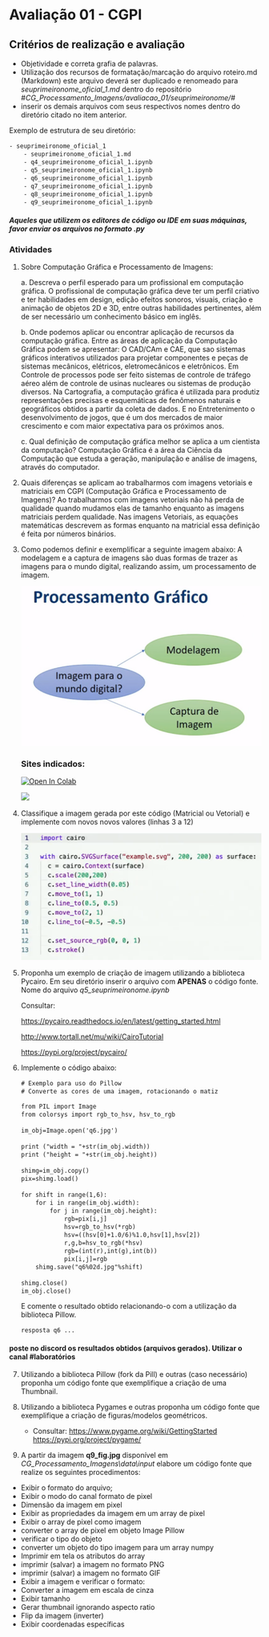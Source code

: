 # Avaliação 01 - CGPI

## Critérios de realização e avaliação

- Objetividade e correta grafia de palavras.
- Utilização dos recursos de formatação/marcação do arquivo roteiro.md (Markdown) este arquivo deverá ser duplicado e renomeado para *seuprimeironome_oficial_1.md* dentro do repositório #*CG_Processamento_Imagens/avaliacao_01/seuprimeironome/*#
- inserir os demais arquivos com seus respectivos nomes dentro do diretório citado no item anterior.

Exemplo de estrutura de seu diretório:

```
- seuprimeironome_oficial_1
    - seuprimeironome_oficial_1.md
    - q4_seuprimeironome_oficial_1.ipynb
    - q5_seuprimeironome_oficial_1.ipynb
    - q6_seuprimeironome_oficial_1.ipynb
    - q7_seuprimeironome_oficial_1.ipynb    
    - q8_seuprimeironome_oficial_1.ipynb    
    - q9_seuprimeironome_oficial_1.ipynb    

```
##### *Aqueles que utilizem os editores de código ou IDE em suas máquinas, favor enviar os arquivos no formato .py*

### Atividades

1. Sobre Computação Gráfica e Processamento de Imagens:

    a. Descreva o perfil esperado para um profissional em computação gráfica.
        O profissional de computação gráfica deve ter um perfil criativo e ter habilidades em design, edição efeitos sonoros, visuais, criação e animação de objetos 2D e 3D, entre outras habilidades pertinentes, além de ser necessário um conhecimento básico em inglês.
    
    b. Onde podemos aplicar ou encontrar aplicação de recursos da computação gráfica.
        Entre as áreas de aplicação da Computação Gráfica podem se apresentar: O CAD/CAm e CAE, que sao sistemas gráficos interativos utilizados para projetar componentes e peças de sistemas mecânicos, elétricos, eletromecânicos e eletrônicos. Em Controle de processos pode ser feito sistemas de controle de tráfego aéreo além de controle de usinas nucleares ou sistemas de produção diversos. Na Cartografia, a computação gráfica é utilizada para produtiz representações precisas e esquemáticas de fenômenos naturais e geográficos obtidos a partir da coleta de dados. E no Entretenimento o desenvolvimento de jogos, que é um dos mercados de maior crescimento e com maior expectativa para os próximos anos.
    
    c. Qual definição de computação gráfica melhor se aplica a um cientista da computação?
        Computação Gráfica é a área da Ciência da Computação que estuda a geração, manipulação e análise de imagens, através do computador.

2. Quais diferenças se aplicam ao trabalharmos com imagens vetoriais e matriciais em CGPI (Computação Gráfica e Processamento de Imagens)?
    Ao trabalharmos com imagens vetoriais não há perda de qualidade quando mudamos elas de tamanho enquanto as imagens matriciais perdem qualidade. Nas imagens Vetoriais, as equações matemáticas descrevem as formas enquanto na matricial essa definição é feita por números binários.

3. Como podemos definir e exemplificar a seguinte imagem abaixo:
    A modelagem e a captura de imagens são duas formas de trazer as imagens para o mundo digital, realizando assim, um processamento de imagem.

   ![Q3_Fig1](/avaliacao_01/data/img1.jpg)


    ### Sites indicados:

    [![Open In Colab](https://colab.research.google.com/assets/colab-badge.svg)](https://colab.research.google.com/github/googlecolab/colabtools/blob/master/notebooks/colab-github-demo.ipynb)

    [<img height="100px" src="https://cdn.freebiesupply.com/logos/thumbs/2x/replit-logo.png">](https://replit.com/)


4. Classifique a imagem gerada por este código (Matricial ou Vetorial) e implemente com novos novos valores (linhas 3 a 12)

   ![Q4_Fig2](/avaliacao_01/data/2img.png)

5. Proponha um exemplo de criação de imagem utilizando a biblioteca Pycairo.
Em seu diretório inserir o arquivo com **APENAS** o código fonte. Nome do arquivo *q5_seuprimeironome.ipynb*

    Consultar:

    https://pycairo.readthedocs.io/en/latest/getting_started.html

    http://www.tortall.net/mu/wiki/CairoTutorial

    https://pypi.org/project/pycairo/

6. Implemente o código abaixo:

    ```
    # Exemplo para uso do Pillow
    # Converte as cores de uma imagem, rotacionando o matiz
    ```

    ```
    from PIL import Image
    from colorsys import rgb_to_hsv, hsv_to_rgb

    im_obj=Image.open('q6.jpg')

    print ("width = "+str(im_obj.width))
    print ("height = "+str(im_obj.height))

    shimg=im_obj.copy()
    pix=shimg.load()

    for shift in range(1,6):
        for i in range(im_obj.width):
            for j in range(im_obj.height):
                rgb=pix[i,j]
                hsv=rgb_to_hsv(*rgb)
                hsv=((hsv[0]+1.0/6)%1.0,hsv[1],hsv[2])
                r,g,b=hsv_to_rgb(*hsv)
                rgb=(int(r),int(g),int(b))
                pix[i,j]=rgb
        shimg.save("q6%02d.jpg"%shift)

    shimg.close()
    im_obj.close()
    ```
    
    E comente o resultado obtido relacionando-o com a utilização da biblioteca Pillow.

    ```
    resposta q6 ...
    ```

#### poste no discord os resultados obtidos (arquivos gerados). Utilizar o canal **#laboratórios**

7. Utilizando a biblioteca Pillow (fork da Pill) e outras (caso necessário) proponha um código fonte que exemplifique a criação de uma Thumbnail.

8. Utilizando a biblioteca Pygames e outras proponha um código fonte que exemplifique a criação de figuras/modelos geométricos.

    - Consultar:
    https://www.pygame.org/wiki/GettingStarted
    https://pypi.org/project/pygame/


9. A partir da imagem **q9_fig.jpg** disponível em *CG_Processamento_Imagens\data\input* elabore um código fonte que realize os seguintes procedimentos:

 - Exibir o formato do arquivo;
 - Exibir o modo do canal formato de pixel 
 - Dimensão da imagem em pixel
 - Exibir as propriedades da imagem em um array de pixel
 - Exibir o array de pixel como imagem
 - converter o array de pixel em objeto Image Pillow
 - verificar o tipo do objeto
 - converter um objeto do tipo imagem para um array numpy
 - Imprimir em tela os atributos do array
 - imprimir (salvar) a imagem no formato PNG
 - imprimir (salvar) a imagem no formato GIF
 - Exibir a imagem e verificar o formato:
 - Converter a imagem em escala de cinza
 - Exibir tamanho
 - Gerar thumbnail ignorando aspecto ratio
 - Flip da imagem (inverter)
 - Exibir coordenadas específicas